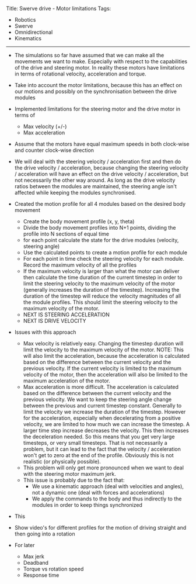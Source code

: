 Title: Swerve drive - Motor limitations
Tags:

- Robotics
- Swerve
- Omnidirectional
- Kinematics

---

- The simulations so far have assumed that we can make all the movements we want to make. Especially with respect to the
  capabilities of the drive and steering motor. In reality these motors have limitations in terms of rotational velocity,
  acceleration and torque.
- Take into account the motor limitations, because this has an effect on our motions and possibly on the synchronisation
  between the drive modules

- Implemented limitations for the steering motor and the drive motor in terms of
    + Max velocity (+/-)
    + Max acceleration

- Assume that the motors have equal maximum speeds in both clock-wise and counter clock-wise direction
- We will deal with the steering velocity / acceleration first and then do the drive velocity / acceleration, because
  changing the steering velocity / acceleration will have an effect on the drive velocity / acceleration, but not
  necessarily the other way around. As long as the drive velocity ratios between the modules are maintained, the
  steering angle isn't affected while keeping the modules synchronised.

- Created the motion profile for all 4 modules based on the desired body movement
    + Create the body movement profile (x, y, theta)
    + Divide the body movement profiles into N+1 points, dividing the profile into N sections of equal time
    + for each point calculate the state for the drive modules (velocity, steering angle)
    + Use the calculated points to create a motion profile for each module
    + For each point in time check the steering velocity for each module. Record the maximum velocity of all the profiles
    + If the maximum velocity is larger than what the motor can deliver then calculate the time duration of the current
      timestep in order to limit the steering velocity to the maximum velocity of the motor (generally increases the
      duration of the timestep). Increasing the duration of the timestep will reduce the velocity magnitudes of all the
      module profiles. This should limit the steering velocity to the maximum velocity of the motor.
    + NEXT IS STEERING ACCELERATION
    + NEXT IS DRIVE VELOCITY

- Issues with this approach
    + Max velocity is relatively easy. Changing the timestep duration will limit the velocity to the maximum velocity
      of the motor. NOTE: This will also limit the acceleration, because the acceleration is calculated based on the
      difference between the current velocity and the previous velocity. If the current velocity is limited to the
      maximum velocity of the motor, then the acceleration will also be limited to the maximum acceleration of the
      motor.
    + Max acceleration is more difficult. The acceleration is calculated based on the difference between the current
      velocity and the previous velocity. We want to keep the steering angle change between the previous and
      current timestep constant. Generally to limit the velocity we increase the duration of the timestep. However for
      the acceleration, especially when decelerating from a positive velocity, we are limited to how much we can increase
      the timestep. A larger time step increase decreases the velocity. This then increases the deceleration needed. So
      this means that you get very large timesteps, or very small timesteps. That is not necessarily a problem, but it
      can lead to the fact that the velocity / acceleration won't get to zero at the end of the profile. Obviously
      this is not realistic (or physically possible).
    + This problem will only get more pronounced when we want to deal with the steering motor maximum jerk.
    + This issue is probably due to the fact that:
        - We use a kinematic approach (deal with velocities and angles), not a dynamic one (deal with forces and accelerations)
        - We apply the commands to the body and thus indirectly to the modules in order to keep things synchronized
- This



- Show video's for different profiles for the motion of driving straight and then going into a rotation


- For later
    + Max jerk
    + Deadband
    + Torque vs rotation speed
    + Response time


